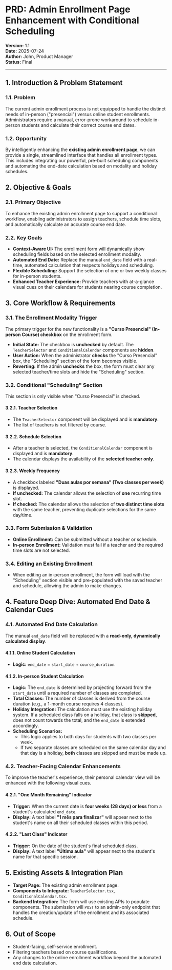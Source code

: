 
# PRD: Admin Enrollment Page Enhancement with Conditional Scheduling

**Version:** 1.1  
**Date:** 2025-07-24  
**Author:** John, Product Manager  
**Status:** Final

---

## 1. Introduction & Problem Statement

### 1.1. Problem
The current admin enrollment process is not equipped to handle the distinct needs of in-person ("presencial") versus online student enrollments. Administrators require a manual, error-prone workaround to schedule in-person students and calculate their correct course end dates.

### 1.2. Opportunity
By intelligently enhancing the **existing admin enrollment page**, we can provide a single, streamlined interface that handles all enrollment types. This includes integrating our powerful, pre-built scheduling components and automating the end-date calculation based on modality and holiday schedules.

## 2. Objective & Goals

### 2.1. Primary Objective
To enhance the existing admin enrollment page to support a conditional workflow, enabling administrators to assign teachers, schedule time slots, and automatically calculate an accurate course end date.

### 2.2. Key Goals
- **Context-Aware UI:** The enrollment form will dynamically show scheduling fields based on the selected enrollment modality.
- **Automated End Date:** Replace the manual `end_date` field with a real-time, automated calculation that respects holidays and scheduling.
- **Flexible Scheduling:** Support the selection of one or two weekly classes for in-person students.
- **Enhanced Teacher Experience:** Provide teachers with at-a-glance visual cues on their calendars for students nearing course completion.

## 3. Core Workflow & Requirements

### 3.1. The Enrollment Modality Trigger
The primary trigger for the new functionality is a **"Curso Presencial" (In-person Course) checkbox** on the enrollment form.

- **Initial State:** The checkbox is **unchecked** by default. The `TeacherSelector` and `ConditionalCalendar` components are **hidden**.
- **User Action:** When the administrator **checks** the "Curso Presencial" box, the "Scheduling" section of the form becomes visible.
- **Reverting:** If the admin **unchecks** the box, the form must clear any selected teacher/time slots and hide the "Scheduling" section.

### 3.2. Conditional "Scheduling" Section
This section is only visible when "Curso Presencial" is checked.

#### 3.2.1. Teacher Selection
- The `TeacherSelector` component will be displayed and is **mandatory**.
- The list of teachers is not filtered by course.

#### 3.2.2. Schedule Selection
- After a teacher is selected, the `ConditionalCalendar` component is displayed and is **mandatory**.
- The calendar displays the availability of the **selected teacher only**.

#### 3.2.3. Weekly Frequency
- A checkbox labeled **"Duas aulas por semana" (Two classes per week)** is displayed.
- **If unchecked:** The calendar allows the selection of **one** recurring time slot.
- **If checked:** The calendar allows the selection of **two distinct time slots** with the same teacher, preventing duplicate selections for the same day/time.

### 3.3. Form Submission & Validation
- **Online Enrollment:** Can be submitted without a teacher or schedule.
- **In-person Enrollment:** Validation must fail if a teacher and the required time slots are not selected.

### 3.4. Editing an Existing Enrollment
- When editing an in-person enrollment, the form will load with the "Scheduling" section visible and pre-populated with the saved teacher and schedule, allowing the admin to make changes.

## 4. Feature Deep Dive: Automated End Date & Calendar Cues

### 4.1. Automated End Date Calculation
The manual `end_date` field will be replaced with a **read-only, dynamically calculated display**.

#### 4.1.1. Online Student Calculation
- **Logic:** `end_date` = `start_date` + `course_duration`.

#### 4.1.2. In-person Student Calculation
- **Logic:** The `end_date` is determined by projecting forward from the `start_date` until a required number of classes are completed.
- **Total Classes:** The number of classes is derived from the course duration (e.g., a 1-month course requires 4 classes).
- **Holiday Integration:** The calculation must use the existing holiday system. If a scheduled class falls on a holiday, that class is **skipped**, does not count towards the total, and the `end_date` is extended accordingly.
- **Scheduling Scenarios:**
    - This logic applies to both days for students with two classes per week.
    - If two separate classes are scheduled on the same calendar day and that day is a holiday, **both** classes are skipped and must be made up.

### 4.2. Teacher-Facing Calendar Enhancements
To improve the teacher's experience, their personal calendar view will be enhanced with the following visual cues.

#### 4.2.1. "One Month Remaining" Indicator
- **Trigger:** When the current date is **four weeks (28 days) or less** from a student's calculated `end_date`.
- **Display:** A text label **"1 mês para finalizar"** will appear next to the student's name on all their scheduled classes within this period.

#### 4.2.2. "Last Class" Indicator
- **Trigger:** On the date of the student's final scheduled class.
- **Display:** A text label **"Última aula"** will appear next to the student's name for that specific session.

## 5. Existing Assets & Integration Plan

- **Target Page:** The existing admin enrollment page.
- **Components to Integrate:** `TeacherSelector.tsx`, `ConditionalCalendar.tsx`.
- **Backend Integration:** The form will use existing APIs to populate components. The submission will `POST` to an admin-only endpoint that handles the creation/update of the enrollment and its associated schedule.

## 6. Out of Scope
- Student-facing, self-service enrollment.
- Filtering teachers based on course qualifications.
- Any changes to the online enrollment workflow beyond the automated end date calculation.

